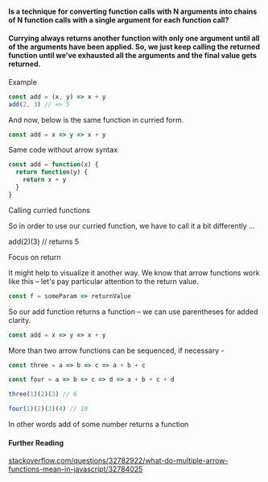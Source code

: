 #### Is a technique for converting function calls with N arguments into chains of N function calls with a single argument for each function call?

#### Currying always returns another function with only one argument until all of the arguments have been applied. So, we just keep calling the returned function until we’ve exhausted all the arguments and the final value gets returned.

Example

```js
const add = (x, y) => x + y
add(2, 3) // => 5
```

And now, below is the same function in curried form.

```js
const add = x => y => x + y
```

Same code without arrow syntax

```js
const add = function(x) {
  return function(y) {
    return x + y
  }
}
```

Calling curried functions

So in order to use our curried function, we have to call it a bit differently …

add(2)(3) // returns 5

Focus on return

It might help to visualize it another way. We know that arrow functions work like this – let's pay particular attention to the return value.

```js
const f = someParam => returnValue
```

So our add function returns a function – we can use parentheses for added clarity.

```js
const add = x => y => x + y
```

More than two arrow functions can be sequenced, if necessary -

```js
const three = a => b => c => a + b + c

const four = a => b => c => d => a + b + c + d

three(1)(2)(3) // 6

four(1)(2)(3)(4) // 10
```

In other words add of some number returns a function

#### Further Reading

[stackoverflow.com/questions/32782922/what-do-multiple-arrow-functions-mean-in-javascript/32784025](https://stackoverflow.com/questions/32782922/what-do-multiple-arrow-functions-mean-in-javascript/32784025)
